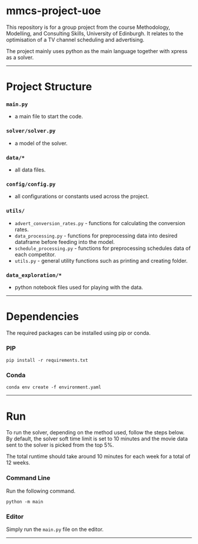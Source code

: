 # mmcs-project-uoe
This repository is for a group project from the course Methodology, Modelling, and Consulting Skills, University of Edinburgh.
It relates to the optimisation of a TV channel scheduling and advertising.

The project mainly uses python as the main language together with xpress as a solver.

-----

# Project Structure
### `main.py`
- a main file to start the code.
### `solver/solver.py` 
- a model of the solver.
### `data/*` 
- all data files.
### `config/config.py` 
- all configurations or constants used across the project.
### `utils/`
- `advert_conversion_rates.py` - functions for calculating the conversion rates.
- `data_processing.py` - functions for preprocessing data into desired dataframe before feeding into the model.
- `schedule_processing.py` - functions for preprocessing schedules data of each competitor.
- `utils.py` - general utility functions such as printing and creating folder.
### `data_exploration/*` 
- python notebook files used for playing with the data.

-----
# Dependencies
The required packages can be installed using pip or conda.
### PIP
```commandline
pip install -r requirements.txt
```
### Conda
```commandline
conda env create -f environment.yaml
```

-----
# Run
To run the solver, depending on the method used, follow the steps below.
By default, the solver soft time limit is set to 10 minutes 
and the movie data sent to the solver is picked from the top 5%.

The total runtime should take around 10 minutes for each week for a total of 12 weeks.
### Command Line
Run the following command.
```
python -m main
```
### Editor
Simply run the `main.py` file on the editor.

-----
